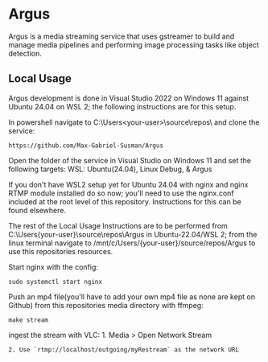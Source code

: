 # Argus

Argus is a media streaming service that uses gstreamer to build and manage media pipelines and performing image processing tasks like object detection.

## Local Usage

Argus development is done in Visual Studio 2022 on Windows 11 against Ubuntu 24.04 on WSL 2; the following instructions are for this setup.

In powershell navigate to C:\Users\<your-user>\source\repos\ and clone the service: 
```
https://github.com/Max-Gabriel-Susman/Argus
```

Open the folder of the service in Visual Studio on Windows 11 and set the following targets: WSL: Ubuntu(24.04), Linux Debug, & Argus

If you don't have WSL2 setup yet for Ubuntu 24.04 with nginx and nginx RTMP module installed do so now; you'll need to use the nginx.conf included at the root level of this repository. Instructions for this can be found elsewhere.

The rest of the Local Usage Instructions are to be performed from C:\Users\{your-user}\source\repos\Argus in Ubuntu-22.04/WSL 2; from the linux terminal navigate to /mnt/c/Users/{your-user}/source/repos/Argus to use this repositories resources.

Start nginx with the config:
```
sudo systemctl start nginx
```

Push an mp4 file(you'll have to add your own mp4 file as none are kept on Github) from this repositories media directory with ffmpeg:
```
make stream
```

ingest the stream with VLC:
    1. Media > Open Network Stream 

    2. Use `rtmp://localhost/outgoing/myRestream` as the network URL


